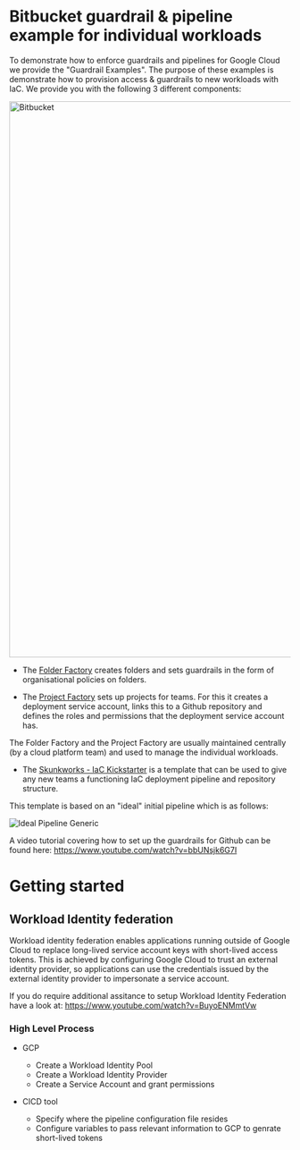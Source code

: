 # Bitbucket guardrail & pipeline example for individual workloads

To demonstrate how to enforce guardrails and pipelines for Google Cloud we provide the "Guardrail Examples". The purpose of these examples is demonstrate how to provision access & guardrails to new workloads with IaC. We provide you with the following 3 different components:

<img width="995" alt="Bitbucket" src="https://user-images.githubusercontent.com/94000358/224200094-66832176-3759-4555-b6cd-efc970d5a556.png">

-   The [Folder Factory](folder-factory) creates folders and sets guardrails in the form of organisational policies on folders.

-   The [Project Factory](project-factory) sets up projects for teams. For this it creates a deployment service account, links this to a Github repository and defines the roles and permissions that the deployment service account has. 

The Folder Factory and the Project Factory are usually maintained centrally (by a cloud platform team) and used to manage the individual workloads. 

-   The [Skunkworks - IaC Kickstarter](skunkworks) is a template that can be used to give any new teams a functioning IaC deployment pipeline and repository structure.

This template is based on an "ideal" initial pipeline which is as follows:

![Ideal Pipeline Generic](https://user-images.githubusercontent.com/94000358/224196745-4ce7e761-82d4-4eba-b0b2-2912ca73eccb.png)

A video tutorial covering how to set up the guardrails for Github can be found here: https://www.youtube.com/watch?v=bbUNsjk6G7I

# Getting started

## Workload Identity federation 
Workload identity federation enables applications running outside of Google Cloud to replace long-lived service account keys with short-lived access tokens. 
This is achieved by configuring Google Cloud to trust an external identity provider, so applications can use the credentials issued by the external identity provider to impersonate a service account.

If you do require additional assitance to setup Workload Identity Federation have a look at: https://www.youtube.com/watch?v=BuyoENMmtVw

### High Level Process
* GCP
  - Create a Workload Identity Pool
  - Create a Workload Identity Provider
  - Create a Service Account and grant permissions
 
* CICD tool
  - Specify where the pipeline configuration file resides
  - Configure variables to pass relevant information to GCP to genrate short-lived tokens
